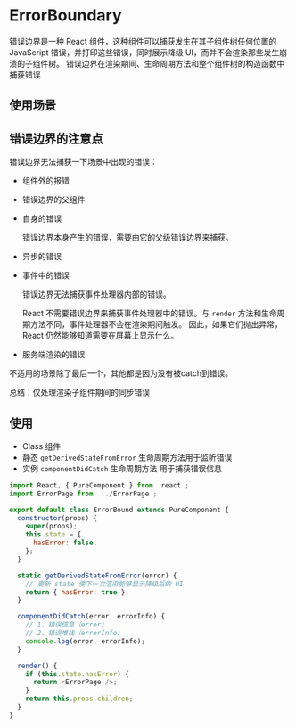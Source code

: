 # ErrorBoundary

错误边界是一种 React 组件，这种组件可以捕获发生在其子组件树任何位置的 JavaScript 错误，并打印这些错误，同时展示降级 UI，而并不会渲染那些发生崩溃的子组件树。
错误边界在渲染期间、生命周期方法和整个组件树的构造函数中捕获错误

## 使用场景

## 错误边界的注意点

错误边界无法捕获一下场景中出现的错误：

* 组件外的报错

* 错误边界的父组件

* 自身的错误

  错误边界本身产生的错误，需要由它的父级错误边界来捕获。

* 异步的错误

* 事件中的错误

  错误边界无法捕获事件处理器内部的错误。

  React 不需要错误边界来捕获事件处理器中的错误。与 `render` 方法和生命周期方法不同，事件处理器不会在渲染期间触发。
  因此，如果它们抛出异常，React 仍然能够知道需要在屏幕上显示什么。

* 服务端渲染的错误

不适用的场景除了最后一个，其他都是因为没有被catch到错误。

总结：仅处理渲染子组件期间的同步错误

## 使用

* Class 组件
* 静态 `getDerivedStateFromError` 生命周期方法用于监听错误
* 实例 `componentDidCatch` 生命周期方法 用于捕获错误信息

```js
import React, { PureComponent } from  react ;
import ErrorPage from  ../ErrorPage ;

export default class ErrorBound extends PureComponent {
  constructor(props) {
    super(props);
    this.state = {
      hasError: false,
    };
  }

  static getDerivedStateFromError(error) {
    // 更新 state 使下一次渲染能够显示降级后的 UI
    return { hasError: true };
  }

  componentDidCatch(error, errorInfo) {
    // 1、错误信息（error）
    // 2、错误堆栈（errorInfo)
    console.log(error, errorInfo);
  }

  render() {
    if (this.state.hasError) {
      return <ErrorPage />;
    }
    return this.props.children;
  }
}
```